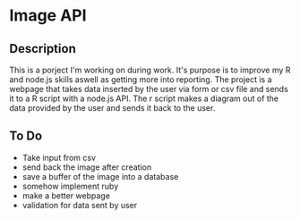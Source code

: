 # Image API

## Description

This is a porject I'm working on during work. It's purpose is to improve my R and node.js skills aswell as getting more into reporting. The project is a webpage that takes data inserted by the user via form or csv file and sends it to a R script with a node.js API. The r script makes a diagram out of the data provided by the user and sends it back to the user.

## To Do

- Take input from csv
- send back the image after creation
- save a buffer of the image into a database
- somehow implement ruby
- make a better webpage
- validation for data sent by user
